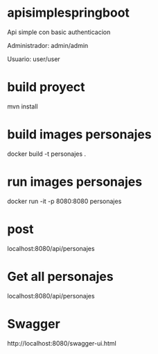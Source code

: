 # apisimplespringboot

Api simple con basic authenticacion

Administrador: admin/admin

Usuario: user/user


# build proyect
mvn install

# build images personajes
docker build -t personajes .

# run images personajes
docker run -it -p 8080:8080 personajes

# post 
localhost:8080/api/personajes

# Get all personajes
localhost:8080/api/personajes

# Swagger
http://localhost:8080/swagger-ui.html

